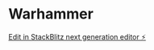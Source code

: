 # Warhammer

[Edit in StackBlitz next generation editor ⚡️](https://stackblitz.com/~/github.com/cnmzsjbz199328/Warhammer)